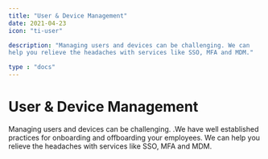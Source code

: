 ```yaml
---
title: "User & Device Management"
date: 2021-04-23
icon: "ti-user"

description: "Managing users and devices can be challenging. We can
help you relieve the headaches with services like SSO, MFA and MDM."

type : "docs"
---
```

# User & Device Management
Managing users and devices can be challenging. .We have well established practices for onboarding and offboarding your employees. We can help you relieve the headaches with services like SSO, MFA and MDM.
